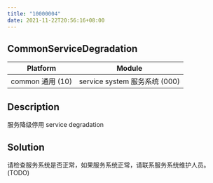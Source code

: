 ```yaml
---
title: "10000004"
date: 2021-11-22T20:56:16+08:00
---
```

## CommonServiceDegradation
| Platform                   | Module
|----------------------------|----------|
| common 通用 (10) | service system 服务系统 (000) |

## Description
服务降级停用 service degradation

## Solution
请检查服务系统是否正常，如果服务系统正常，请联系服务系统维护人员。(TODO)